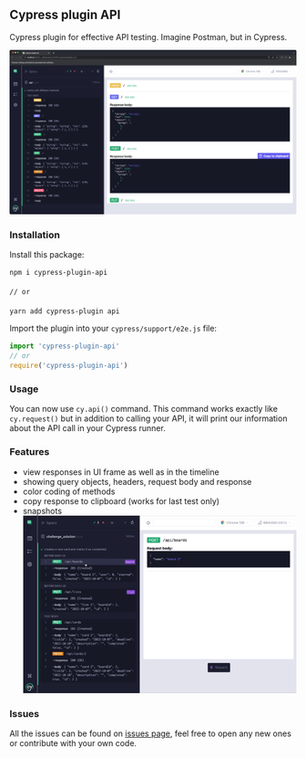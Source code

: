 ## Cypress plugin API

Cypress plugin for effective API testing. Imagine Postman, but in Cypress.

![Cypress plugin for testing API](./images/methods.png)

### Installation

Install this package:
```bash
npm i cypress-plugin-api

// or

yarn add cypress-plugin api
```

Import the plugin into your `cypress/support/e2e.js` file:
```js
import 'cypress-plugin-api'
// or
require('cypress-plugin-api')
```

### Usage
You can now use `cy.api()` command. This command works exactly like `cy.request()` but in addition to calling your API, it will print our information about the API call in your Cypress runner.

### Features
- view responses in UI frame as well as in the timeline
- showing query objects, headers, request body and response
- color coding of methods
- copy response to clipboard (works for last test only)
- snapshots
![Cypress plugin for testin API](./images/video.gif)

### Issues
All the issues can be found on [issues page](https://github.com/filiphric/cypress-plugin-api/issues), feel free to open any new ones or contribute with your own code.